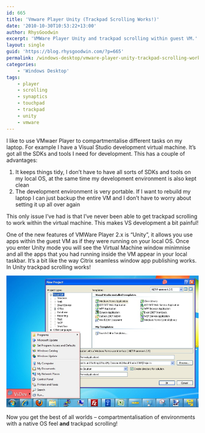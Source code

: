 ```yaml
---
id: 665
title: 'Vmware Player Unity (Trackpad Scrolling Works!)'
date: '2010-10-30T10:53:22+13:00'
author: RhysGoodwin
excerpt: 'VMWare Player Unity and trackpad scrolling within guest VM.'
layout: single
guid: 'https://blog.rhysgoodwin.com/?p=665'
permalink: /windows-desktop/vmware-player-unity-trackpad-scrolling-works/
categories:
    - 'Windows Desktop'
tags:
    - player
    - scrolling
    - synaptics
    - touchpad
    - trackpad
    - unity
    - vmware
---
```


I like to use VMwaer Player to compartmentalise different tasks on my laptop. For example I have a Visual Studio development virtual machine. It’s got all the SDKs and tools I need for development. This has a couple of advantages:

1. It keeps things tidy, I don’t have to have all sorts of SDKs and tools on my local OS, at the same time my development environment is also kept clean
2. The development environment is very portable. If I want to rebuild my laptop I can just backup the entire VM and I don’t have to worry about setting it up all over again

This only issue I’ve had is that I’ve never been able to get trackpad scrolling to work within the virtual machine. This makes VS development a bit painful!

One of the new features of VMWare Player 2.x is “Unity”, it allows you use apps within the guest VM as if they were running on your local OS. Once you enter Unity mode you will see the Virtual Machine window minimnise and all the apps that you had running inside the VM appear in your local taskbar. It’s a bit like the way Citrix seamless window app publishing works. In Unity trackpad scrolling works!

[![](/content/uploads/2010/10/VMWarePlayerUnity.jpg "VMWare Player Unity")](/content/uploads/2010/10/VMWarePlayerUnity.jpg)

Now you get the best of all worlds – compartmentalisation of environments with a native OS feel **and** trackpad scrolling!